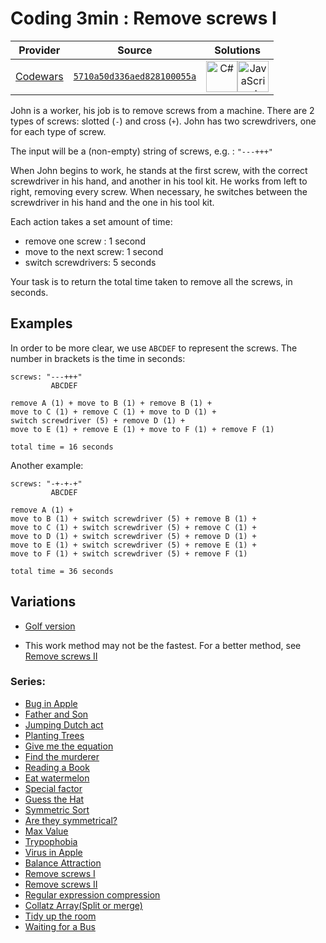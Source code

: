 [_metadata_:generated]: - "true"

# Coding 3min : Remove screws I

<!-- INFO TABLE BEGIN -->

| Provider                                        | Source                                                                               | Solutions                                                                                                                                                                                                                                                                                       |
| :---------------------------------------------: | :----------------------------------------------------------------------------------: | :---------------------------------------------------------------------------------------------------------------------------------------------------------------------------------------------------------------------------------------------------------------------------------------------: |
| [Codewars](../../../docs/providers/Codewars.md) | [`5710a50d336aed828100055a`](https://www.codewars.com/kata/5710a50d336aed828100055a) | [<img src="https://res.cloudinary.com/rascaltwo/image/upload/v1631924063/c_bnvpsm.svg" alt="C#" title="C#" width="50" />](solve.cs)[<img src="https://res.cloudinary.com/rascaltwo/image/upload/v1631924076/javascript_ehszr7.svg" alt="JavaScript" title="JavaScript" width="50" />](solve.js) |

<!-- INFO TABLE END -->

John is a worker, his job is to remove screws from a machine. There are 2 types of screws: slotted (`-`) and cross (`+`). John has two screwdrivers, one for each type of screw.

The input will be a (non-empty) string of screws, e.g. : `"---+++"`

When John begins to work, he stands at the first screw, with the correct screwdriver in his hand, and another in his tool kit. He works from left to right, removing every screw. When necessary, he switches between the screwdriver in his hand and the one in his tool kit.

Each action takes a set amount of time:
* remove one screw :               1 second
* move to the next screw:          1 second
* switch screwdrivers:             5 seconds

Your task is to return the total time taken to remove all the screws, in seconds.


## Examples

In order to be more clear, we use `ABCDEF` to represent the screws. The number in brackets is the time in seconds:

```
screws: "---+++"
         ABCDEF

remove A (1) + move to B (1) + remove B (1) + 
move to C (1) + remove C (1) + move to D (1) +
switch screwdriver (5) + remove D (1) +
move to E (1) + remove E (1) + move to F (1) + remove F (1)

total time = 16 seconds

```

Another example:
```
screws: "-+-+-+"
         ABCDEF

remove A (1) +
move to B (1) + switch screwdriver (5) + remove B (1) +
move to C (1) + switch screwdriver (5) + remove C (1) +
move to D (1) + switch screwdriver (5) + remove D (1) +
move to E (1) + switch screwdriver (5) + remove E (1) +
move to F (1) + switch screwdriver (5) + remove F (1)

total time = 36 seconds 
```


## Variations

* [Golf version](http://www.codewars.com/kata/57109bf197b4b3853a000274)

* This work method may not be the fastest. For a better method, see [Remove screws II](http://www.codewars.com/kata/5710a8fd336aed00d9000594)


### Series:
 - [Bug in Apple](http://www.codewars.com/kata/56fe97b3cc08ca00e4000dc9)
 - [Father and Son](http://www.codewars.com/kata/56fe9a0c11086cd842000008)
 - [Jumping Dutch act](http://www.codewars.com/kata/570bcd9715944a2c8e000009)
 - [Planting Trees](http://www.codewars.com/kata/5710443187a36a9cee0005a1)
 - [Give me the equation](http://www.codewars.com/kata/56fe9b65cc08cafbc5000de3)
 - [Find the murderer](http://www.codewars.com/kata/570f3fc5b29c702c5500043e)
 - [Reading a Book](http://www.codewars.com/kata/570ca6a520c69f39dd0016d4)
 - [Eat watermelon](http://www.codewars.com/kata/570df12ce6e9282a7d000947)
 - [Special factor](http://www.codewars.com/kata/570e5d0b93214b1a950015b1)
 - [Guess the Hat](http://www.codewars.com/kata/570ef7a834e61306da00035b)
 - [Symmetric Sort](http://www.codewars.com/kata/5705aeb041e5befba20010ba)
 - [Are they symmetrical?](http://www.codewars.com/kata/5705cc3161944b10fd0004ba)
 - [Max Value](http://www.codewars.com/kata/570771871df89cf59b000742)
 - [Trypophobia](http://www.codewars.com/kata/56fe9ffbc25bf33fff000f7c)
 - [Virus in Apple](http://www.codewars.com/kata/5700af83d1acef83fd000048)
 - [Balance Attraction](http://www.codewars.com/kata/57033601e55d30d3e0000633)
 - [Remove screws I](http://www.codewars.com/kata/5710a50d336aed828100055a)
 - [Remove screws II](http://www.codewars.com/kata/5710a8fd336aed00d9000594)
 - [Regular expression compression](http://www.codewars.com/kata/570bae4b0237999e940016e9)
 - [Collatz Array(Split or merge)](http://www.codewars.com/kata/56fe9d579b7bb6b027000001)
 - [Tidy up the room](http://www.codewars.com/kata/5703ace6e55d30d3e0001029)
 - [Waiting for a Bus](http://www.codewars.com/kata/57070eff924f343280000015)
